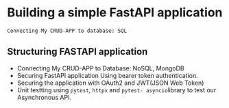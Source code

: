 # Building a simple FastAPI application

    Connecting My CRUD-APP to database: SQL

## Structuring FASTAPI application

- Connecting My CRUD-APP to Database: NoSQL, MongoDB
- Securing FastAPI application Using bearer token authentication.
- Securing the application with OAuth2 and JWT(JSON Web Token)
- Unit testting using `pytest`, `httpx` and `pytest- asyncio`library
  to test our Asynchronous API.
